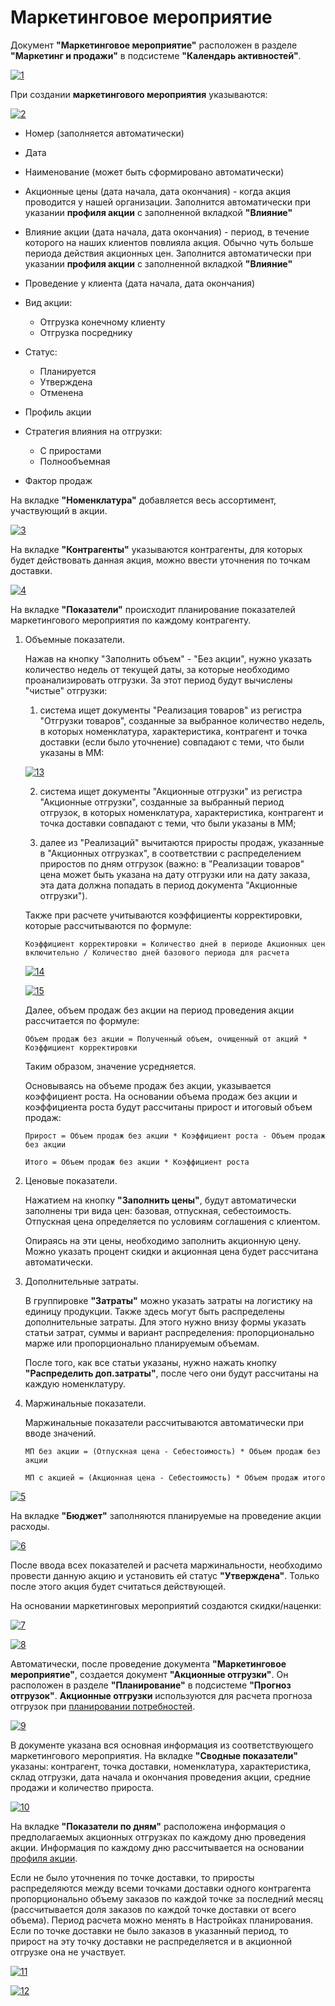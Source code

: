 # Маркетинговое мероприятие

Документ **"Маркетинговое мероприятие"** расположен в разделе **"Маркетинг и продажи"** в подсистеме **"Календарь активностей"**.

[![1][1]][1]

При создании **маркетингового мероприятия** указываются:

[![2][2]][2]

- Номер (заполняется автоматически)
- Дата
- Наименование (может быть сформировано автоматически)
- Акционные цены (дата начала, дата окончания) - когда акция проводится у нашей организации. Заполнится автоматически при указании **профиля акции** с заполненной вкладкой **"Влияние"**
- Влияние акции (дата начала, дата окончания) - период, в течение которого на наших клиентов повлияла акция. Обычно чуть больше периода действия акционных цен. Заполнится автоматически при указании **профиля акции** с заполненной вкладкой **"Влияние"**
- Проведение у клиента (дата начала, дата окончания)
- Вид акции:

    - Отгрузка конечному клиенту
    - Отгрузка посреднику

- Статус:

    - Планируется
    - Утверждена
    - Отменена

- Профиль акции
- Стратегия влияния на отгрузки:

    - С приростами
    - Полнообъемная

- Фактор продаж



На вкладке **"Номенклатура"** добавляется весь ассортимент, участвующий в акции.

[![3][3]][3]

На вкладке **"Контрагенты"** указываются контрагенты, для которых будет действовать данная акция, можно ввести уточнения по точкам доставки.

[![4][4]][4]

На вкладке **"Показатели"** происходит планирование показателей маркетингового мероприятия по каждому контрагенту.

1. Объемные показатели.

    Нажав на кнопку "Заполнить объем" - "Без акции", нужно указать количество недель от текущей даты, за которые необходимо проанализировать отгрузки. За этот период будут вычислены "чистые" отгрузки:  

    1) система ищет документы "Реализация товаров" из регистра "Отгрузки товаров", созданные за выбранное количество недель, в которых номенклатура, характеристика, контрагент и точка доставки (если было уточнение) совпадают с теми, что были указаны в ММ:

    [![13][13]][13]

    2) система ищет документы "Акционные отгрузки" из регистра "Акционные отгрузки", созданные за выбранный период отгрузок, в которых номенклатура, характеристика, контрагент и точка доставки совпадают с теми, что были указаны в ММ;

    3) далее из "Реализаций" вычитаются приросты продаж, указанные в "Акционных отгрузках", в соответствии с распределением приростов по дням отгрузок (важно: в "Реализации товаров" цена может быть указана на дату отгрузки или на дату заказа, эта дата должна попадать в период документа "Акционные отгрузки").
    
    Также при расчете учитываются коэффициенты корректировки, которые рассчитываются по формуле: 

    `Коэффициент корректировки = Количество дней в периоде Акционных цен включительно / Количество дней базового периода для расчета` 

    [![14][14]][14]

    [![15][15]][15]

    Далее, объем продаж без акции на период проведения акции рассчитается по формуле: 
    
    `Объем продаж без акции = Полученный объем, очищенный от акций * Коэффициент корректировки`

    Таким образом, значение усредняется. 

    Основываясь на объеме продаж без акции, указывается коэффициент роста. На основании объема продаж без акции и коэффициента роста будут рассчитаны прирост и итоговый объем продаж:

    `Прирост = Объем продаж без акции * Коэффициент роста - Объем продаж без акции`

    `Итого = Объем продаж без акции * Коэффициент роста`

2. Ценовые показатели.

    Нажатием на кнопку **"Заполнить цены"**, будут автоматически заполнены три вида цен: базовая, отпускная, себестоимость. Отпускная цена определяется по условиям соглашения с клиентом.

    Опираясь на эти цены, необходимо заполнить акционную цену. Можно указать процент скидки и акционная цена будет рассчитана автоматически.

3. Дополнительные затраты.

    В группировке **"Затраты"** можно указать затраты на логистику на единицу продукции. Также здесь могут быть распределены дополнительные затраты. Для этого нужно внизу формы указать статьи затрат, суммы и вариант распределения: пропорционально марже или пропорционально планируемым объемам.

    После того, как все статьи указаны, нужно нажать кнопку **"Распределить доп.затраты"**, после чего они будут рассчитаны на каждую номенклатуру.

4. Маржинальные показатели.

    Маржинальные показатели рассчитываются автоматически при вводе значений.

    `МП без акции = (Отпускная цена - Себестоимость) * Объем продаж без акции`

    `МП с акцией = (Акционная цена - Себестоимость) * Объем продаж итого`

[![5][5]][5]

На вкладке **"Бюджет"** заполняются планируемые на проведение акции расходы.

[![6][6]][6]

После ввода всех показателей и расчета маржинальности, необходимо провести данную акцию и установить ей статус **"Утверждена"**. Только после этого акция будет считаться действующей.

На основании маркетинговых мероприятий создаются скидки/наценки:

[![7][7]][7]

[![8][8]][8]

Автоматически, после проведение документа **"Маркетинговое мероприятие"**, создается документ **"Акционные отгрузки"**. Он расположен в разделе **"Планирование"** в подсистеме **"Прогноз отгрузок"**. **Акционные отгрузки** используются для расчета прогноза отгрузок при [планировании потребностей](../SCP/ShipmentRequirementsPlanning/NeedsPlanning.md).


[![9][9]][9]

В документе указана вся основная информация из соответствующего маркетингового мероприятия. На вкладке **"Сводные показатели"** указаны: контрагент, точка доставки, номенклатура, характеристика, склад отгрузки, дата начала и окончания проведения акции, средние продажи и количество прироста. 

[![10][10]][10]

На вкладке **"Показатели по дням"** расположена информация о предполагаемых акционных отгрузках по каждому дню проведения акции. Информация по каждому дню расcчитывается на основании [профиля акции](../Marketing/MarketingEventProfiles.md). 


Если не было уточнения по точке доставки, то приросты распределяются между всеми точками доставки одного контрагента пропорционально объему заказов по каждой точке за последний месяц (рассчитывается доля заказов по каждой точке доставки от всего объема). Период расчета можно менять в Настройках планирования. Если по точке доставки не было заказов в указанный период, то прирост на эту точку доставки не распределяется и в акционной отгрузке она не участвует.

[![11][11]][11]

[![12][12]][12]


[1]: MarketingEvent.assets/1.png
[2]: MarketingEvent.assets/2.png
[3]: MarketingEvent.assets/3.png
[4]: MarketingEvent.assets/4.png
[5]: MarketingEvent.assets/5.png
[6]: MarketingEvent.assets/6.png
[7]: MarketingEvent.assets/7.png
[8]: MarketingEvent.assets/8.png
[9]: MarketingEvent.assets/9.png
[10]: MarketingEvent.assets/10.png
[11]: MarketingEvent.assets/11.png
[12]: MarketingEvent.assets/12.png
[13]: MarketingEvent.assets/13.png
[14]: MarketingEvent.assets/14.png
[15]: MarketingEvent.assets/15.png